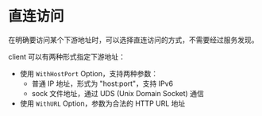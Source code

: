 # 直连访问

在明确要访问某个下游地址时，可以选择直连访问的方式，不需要经过服务发现。

client 可以有两种形式指定下游地址：

- 使用 `WithHostPort` Option，支持两种参数：
    - 普通 IP 地址，形式为 "host:port"，支持 IPv6
    - sock 文件地址，通过 UDS (Unix Domain Socket) 通信
- 使用 `WithURL` Option，参数为合法的 HTTP URL 地址
